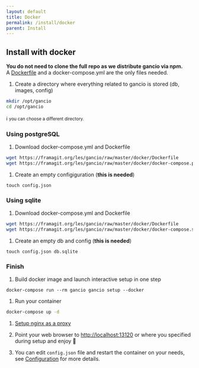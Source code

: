 ```yaml
---
layout: default
title: Docker
permalink: /install/docker
parent: Install
---
```


## Install with docker
**You do not need to clone the full repo as we distribute gancio via npm.**  
A [Dockerfile](https://framagit.org/les/gancio/raw/docker/docker/Dockerfile) and a docker-compose.yml are the only files needed.

1. Create a directory where everything related to gancio is stored (db, images, config)
```bash
mkdir /opt/gancio
cd /opt/gancio
```
:information_source: <small>you can choose a different directory.</small>

### Using postgreSQL
1. Download docker-compose.yml and Dockerfile
```bash
wget https://framagit.org/les/gancio/raw/master/docker/Dockerfile
wget https://framagit.org/les/gancio/raw/master/docker/docker-compose.postgresql.yml -O docker.compose.yml
```

1. Create an empty configiguration (**this is needed**)
```
touch config.json
```

### Using sqlite
1. Download docker-compose.yml and Dockerfile
```bash
wget https://framagit.org/les/gancio/raw/master/docker/Dockerfile
wget https://framagit.org/les/gancio/raw/master/docker/docker-compose.sqlite.yml -O docker-compose.yml
```

1. Create an empty db and config (**this is needed**)
```
touch config.json db.sqlite
```

### Finish

1. Build docker image and launch interactive setup in one step
```
docker-compose run --rm gancio gancio setup --docker
```

1. Run your container
```bash
docker-compose up -d
```

1. [Setup nginx as a proxy](/install/nginx)

1. Point your web browser to [http://localhost:13120](http://localhost:13120) or where you specified during setup and enjoy :tada:

1. You can edit `config.json` file and restart the container on your needs, see [Configuration](/config) for more details.

